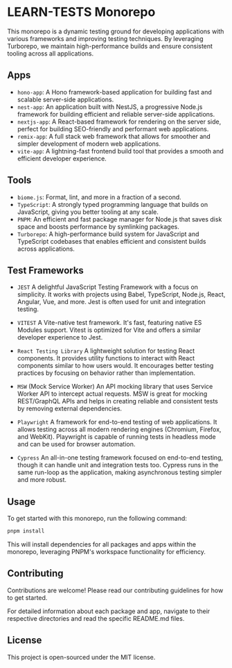 # LEARN-TESTS Monorepo

This monorepo is a dynamic testing ground for developing applications with various frameworks and improving testing techniques. By leveraging Turborepo, we maintain high-performance builds and ensure consistent tooling across all applications.


## Apps

- `hono-app`: A Hono framework-based application for building fast and scalable server-side applications.
- `nest-app`: An application built with NestJS, a progressive Node.js framework for building efficient and reliable server-side applications.
- `nextjs-app`: A React-based framework for rendering on the server side, perfect for building SEO-friendly and performant web applications.
- `remix-app`: A full stack web framework that allows for smoother and simpler development of modern web applications.
- `vite-app`: A lightning-fast frontend build tool that provides a smooth and efficient developer experience.

## Tools

- `biome.js`: Format, lint, and more in a fraction of a second.
- `TypeScript`: A strongly typed programming language that builds on JavaScript, giving you better tooling at any scale.
- `PNPM`: An efficient and fast package manager for Node.js that saves disk space and boosts performance by symlinking packages.
- `Turborepo`: A high-performance build system for JavaScript and TypeScript codebases that enables efficient and consistent builds across applications.

## Test Frameworks
- `JEST`
A delightful JavaScript Testing Framework with a focus on simplicity. It works with projects using Babel, TypeScript, Node.js, React, Angular, Vue, and more. Jest is often used for unit and integration testing.

- `VITEST`
A Vite-native test framework. It's fast, featuring native ES Modules support. Vitest is optimized for Vite and offers a similar developer experience to Jest.

- `React Testing Library`
A lightweight solution for testing React components. It provides utility functions to interact with React components similar to how users would. It encourages better testing practices by focusing on behavior rather than implementation.

- `MSW` (Mock Service Worker)
An API mocking library that uses Service Worker API to intercept actual requests. MSW is great for mocking REST/GraphQL APIs and helps in creating reliable and consistent tests by removing external dependencies.

- `Playwright`
A framework for end-to-end testing of web applications. It allows testing across all modern rendering engines (Chromium, Firefox, and WebKit). Playwright is capable of running tests in headless mode and can be used for browser automation.

- `Cypress`
An all-in-one testing framework focused on end-to-end testing, though it can handle unit and integration tests too. Cypress runs in the same run-loop as the application, making asynchronous testing simpler and more robust.

## Usage

To get started with this monorepo, run the following command:

```bash
pnpm install
```
This will install dependencies for all packages and apps within the monorepo, leveraging PNPM's workspace functionality for efficiency.

## Contributing
Contributions are welcome! Please read our contributing guidelines for how to get started.

For detailed information about each package and app, navigate to their respective directories and read the specific README.md files.

## License
This project is open-sourced under the MIT license.